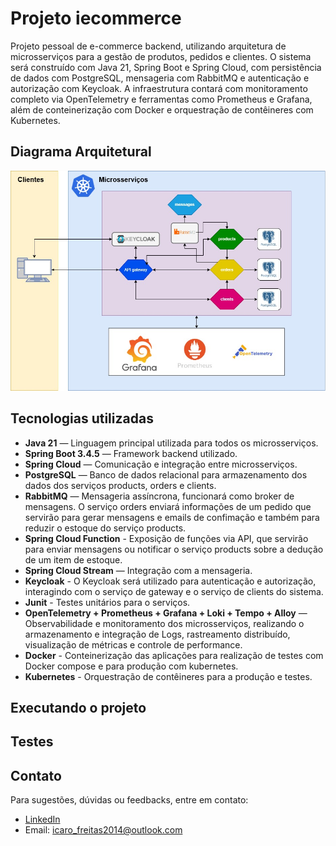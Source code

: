 # Projeto iecommerce

Projeto pessoal de e-commerce backend, utilizando arquitetura de microsserviços para a gestão de produtos, pedidos e clientes. O sistema será construído com Java 21, Spring Boot e Spring Cloud, com persistência de dados com PostgreSQL, mensageria com RabbitMQ e autenticação e autorização com Keycloak. A infraestrutura contará com monitoramento completo via OpenTelemetry e ferramentas como Prometheus e Grafana, além de conteinerização com Docker e orquestração de contêineres com Kubernetes.

## Diagrama Arquitetural

![diagrama-arquitetural](./docs/img/diagrama-arquitetural.jpg)

## Tecnologias utilizadas

- **Java 21** — Linguagem principal utilizada para todos os microsserviços.
- **Spring Boot 3.4.5** — Framework backend utilizado.
- **Spring Cloud** — Comunicação e integração entre microsserviços.
- **PostgreSQL** — Banco de dados relacional para armazenamento dos dados dos serviços products, orders e clients.
- **RabbitMQ** — Mensageria assíncrona, funcionará como broker de mensagens. O serviço orders enviará informações de um pedido que servirão para gerar mensagens e emails de confimação e também para reduzir o estoque do serviço products.  
- **Spring Cloud Function** - Exposição de funções via API, que servirão para enviar mensagens ou notificar o serviço products sobre a dedução de um item de estoque.
- **Spring Cloud Stream** — Integração com a mensageria.
- **Keycloak** - O Keycloak será utilizado para autenticação e autorização, interagindo com o serviço de gateway e o serviço de clients do sistema.
- **Junit** - Testes unitários para o serviços.
- **OpenTelemetry + Prometheus + Grafana + Loki + Tempo + Alloy** — Observabilidade e monitoramento dos microsserviços, realizando o armazenamento e integração de Logs, rastreamento distribuído, visualização de métricas e controle de performance.
- **Docker** - Conteinerização das aplicações para realização de testes com Docker compose e para produção com kubernetes.
- **Kubernetes** - Orquestração de contêineres para a produção e testes.

## Executando o projeto

## Testes

## Contato

Para sugestões, dúvidas ou feedbacks, entre em contato:

- [LinkedIn](https://www.linkedin.com/in/icaro-augusto-rodrigues-de-freitas-4813ba92/)
- Email: icaro_freitas2014@outlook.com
